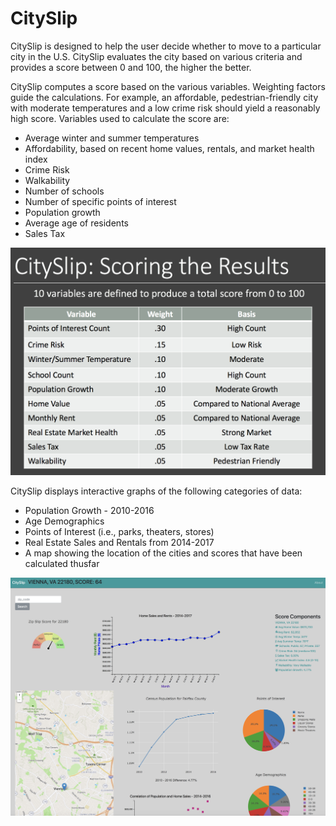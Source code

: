 # CitySlip
CitySlip is designed to help the user decide whether to move to a particular city in the U.S. CitySlip evaluates the city based on various criteria and provides a score between 0 and 100, the higher the better.

CitySlip computes a score based on the various variables. Weighting factors guide the calculations. For example, an affordable, pedestrian-friendly city with moderate temperatures and a low crime risk should yield a reasonably high score. Variables used to calculate the score are:

- Average winter and summer temperatures
- Affordability, based on recent home values, rentals, and market health index
- Crime Risk
- Walkability
- Number of schools
- Number of specific points of interest
- Population growth
- Average age of residents
- Sales Tax

![score-info](score_weights.png "score info")

CitySlip displays interactive graphs of the following categories of data:

- Population Growth - 2010-2016
- Age Demographics
- Points of Interest (i.e., parks, theaters, stores)
- Real Estate Sales and Rentals from 2014-2017
- A map showing the location of the cities and scores that have been calculated thusfar

![dashboard](cityslip.png "dashboard")
